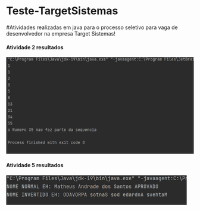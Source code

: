 # Teste-TargetSistemas

#Atividades realizadas em java para o processo seletivo para vaga de desenvolvedor na empresa Target Sistemas!

<p>
  <h4>Atividade 2 resultados</h4>
  <img witdh="470" src="asseats/atividade2_target.png">
</p>




<p>
  <h4>Atividade 5 resultados</h4>
  <img witdh="470" src="asseats/atividade5_target.png">
</p>
